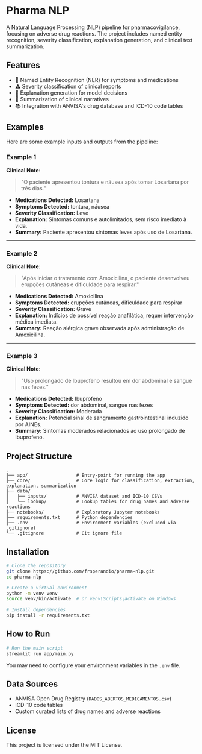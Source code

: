 # Pharma NLP

A Natural Language Processing (NLP) pipeline for pharmacovigilance, focusing on adverse drug reactions. The project includes named entity recognition, severity classification, explanation generation, and clinical text summarization.

## Features

- 🧠 Named Entity Recognition (NER) for symptoms and medications  
- ⚠️ Severity classification of clinical reports  
- 💬 Explanation generation for model decisions  
- 📝 Summarization of clinical narratives  
- 📚 Integration with ANVISA's drug database and ICD-10 code tables

## Examples

Here are some example inputs and outputs from the pipeline:

### Example 1
**Clinical Note:**  
> "O paciente apresentou tontura e náusea após tomar Losartana por três dias."

- **Medications Detected:** Losartana  
- **Symptoms Detected:** tontura, náusea  
- **Severity Classification:** Leve  
- **Explanation:** Sintomas comuns e autolimitados, sem risco imediato à vida.  
- **Summary:** Paciente apresentou sintomas leves após uso de Losartana.

---

### Example 2  
**Clinical Note:**  
> "Após iniciar o tratamento com Amoxicilina, o paciente desenvolveu erupções cutâneas e dificuldade para respirar."

- **Medications Detected:** Amoxicilina  
- **Symptoms Detected:** erupções cutâneas, dificuldade para respirar  
- **Severity Classification:** Grave  
- **Explanation:** Indícios de possível reação anafilática, requer intervenção médica imediata.  
- **Summary:** Reação alérgica grave observada após administração de Amoxicilina.

---

### Example 3  
**Clinical Note:**  
> "Uso prolongado de Ibuprofeno resultou em dor abdominal e sangue nas fezes."

- **Medications Detected:** Ibuprofeno  
- **Symptoms Detected:** dor abdominal, sangue nas fezes  
- **Severity Classification:** Moderada  
- **Explanation:** Potencial sinal de sangramento gastrointestinal induzido por AINEs.  
- **Summary:** Sintomas moderados relacionados ao uso prolongado de Ibuprofeno.

## Project Structure

```
.
├── app/                  # Entry-point for running the app
├── core/                 # Core logic for classification, extraction, explanation, summarization
├── data/                 
│   ├── inputs/           # ANVISA dataset and ICD-10 CSVs
│   └── lookup/           # Lookup tables for drug names and adverse reactions
├── notebooks/            # Exploratory Jupyter notebooks
├── requirements.txt      # Python dependencies
├── .env                  # Environment variables (excluded via .gitignore)
└── .gitignore            # Git ignore file
```

## Installation

```bash
# Clone the repository
git clone https://github.com/frsperandio/pharma-nlp.git
cd pharma-nlp

# Create a virtual environment
python -m venv venv
source venv/bin/activate  # or venv\Scripts\activate on Windows

# Install dependencies
pip install -r requirements.txt
```

## How to Run

```bash
# Run the main script
streamlit run app/main.py
```

You may need to configure your environment variables in the `.env` file.

## Data Sources

- ANVISA Open Drug Registry (`DADOS_ABERTOS_MEDICAMENTOS.csv`)
- ICD-10 code tables
- Custom curated lists of drug names and adverse reactions

## License

This project is licensed under the MIT License.
